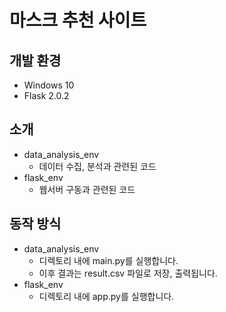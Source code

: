 # 마스크 추천 사이트
## 개발 환경

- Windows 10
- Flask 2.0.2


## 소개

- data_analysis_env
    - 데이터 수집, 분석과 관련된 코드
- flask_env
    - 웹서버 구동과 관련된 코드

## 동작 방식

- data_analysis_env
    - 디렉토리 내에 main.py를 실행합니다.
    - 이후 결과는 result.csv 파일로 저장, 출력됩니다.
- flask_env
    - 디렉토리 내에 app.py를 실행합니다.
